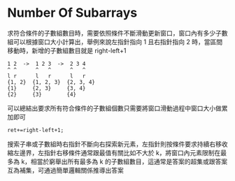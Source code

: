 # Number Of Subarrays

求符合條件的子數組數目時，需要依照條件不斷滑動更新窗口，窗口內有多少子數組可以根據窗口大小計算出，舉例來說左指針指向 1 且右指針指向 2 時，當區間移動時，新增的子數組數目就是 right-left+1

```
1 2  ->  1 2 3  ->  2 3 4
^ ^      ^   ^      ^   ^
l r      l   r      l   r
{1, 2}  {1, 2, 3}  {2, 3, 4}
{1}     {2, 3}     {3, 4}
{2}     {3}        {4}
```

可以總結出要求所有符合條件的子數組個數只需要將窗口滑動過程中窗口大小做累加即可

```
ret+=right-left+1;
```

搜索子串或子數組時右指針不斷向右探索新元素，左指針則按條件要求持續右移收縮左邊界，左指針右移條件通常跟最值有關比如不大於 k，將窗口內元素限制在最多為 k，相當於窮舉出所有最多為 k 的子數組數目，這通常是答案的超集或跟答案互為補集，可通過簡單邏輯關係推導出答案
